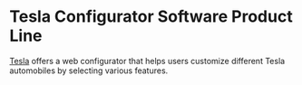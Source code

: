 # Tesla Configurator Software Product Line

[Tesla](https://www.tesla.com/) offers a web configurator that helps users customize different Tesla automobiles by selecting various features.
